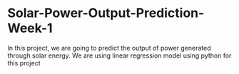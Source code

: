 # Solar-Power-Output-Prediction-Week-1
In this project, we are going to predict the output of power generated through solar energy. We are using linear regression model using python for this project
